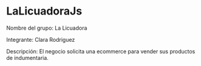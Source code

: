 # LaLicuadoraJs

Nombre del grupo: La Licuadora

Integrante: Clara Rodriguez

Descripción: El negocio solicita una ecommerce para vender sus productos de indumentaria.
